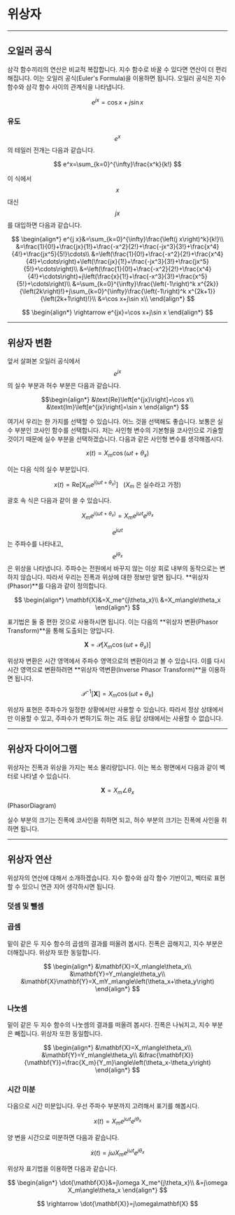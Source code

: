 # 위상자

---

## 오일러 공식

삼각 함수끼리의 연산은 비교적 복잡합니다. 지수 함수로 바꿀 수 있다면 연산이 더 편리해집니다. 이는 오일러 공식(Euler's Formula)을 이용하면 됩니다. 오일러 공식은 지수 함수와 삼각 함수 사이의 관계식을 나타냅니다.

$$
e^{jx}=\cos x+j\sin x
$$

### 유도

$$e^x$$의 테일러 전개는 다음과 같습니다.

$$
e^x=\sum_{k=0}^{\infty}\frac{x^k}{k!}
$$

이 식에서 $$x$$대신 $$jx$$를 대입하면 다음과 같습니다.

$$
\begin{align*}
		e^{j x}&=\sum_{k=0}^{\infty}\frac{\left(j x\right)^k}{k!}\\
		&=\frac{1}{0!}+\frac{jx}{1!}+\frac{-x^2}{2!}+\frac{-jx^3}{3!}+\frac{x^4}{4!}+\frac{jx^5}{5!}\cdots\\
		&=\left(\frac{1}{0!}+\frac{-x^2}{2!}+\frac{x^4}{4!}+\cdots\right)+\left(\frac{jx}{1!}+\frac{-jx^3}{3!}+\frac{jx^5}{5!}+\cdots\right)\\
		&=\left(\frac{1}{0!}+\frac{-x^2}{2!}+\frac{x^4}{4!}+\cdots\right)+j\left(\frac{x}{1!}+\frac{-x^3}{3!}+\frac{x^5}{5!}+\cdots\right)\\
		&=\sum_{k=0}^{\infty}\frac{\left(-1\right)^k x^{2k}}{\left(2k\right)!}+j\sum_{k=0}^{\infty}\frac{\left(-1\right)^k x^{2k+1}}{\left(2k+1\right)!}\\
		&=\cos x+j\sin x\\
	\end{align*}
 $$

 $$
 \begin{align*}
 \rightarrow e^{jx}=\cos x+j\sin x
 \end{align*}
 $$

---

## 위상자 변환


앞서 살펴본 오일러 공식에서 $$e^{jx}$$의 실수 부분과 허수 부분은 다음과 같습니다.

$$\begin{align*}
		&\text{Re}\left[e^{jx}\right]=\cos x\\
		&\text{Im}\left[e^{jx}\right]=\sin x
	\end{align*}
$$

여기서 우리는 한 가지를 선택할 수 있습니다. 어느 것을 선택해도 좋습니다. 보통은 실수 부분인 코사인 함수를 선택합니다. 저는 사인형 변수의 기본형을 코사인으로 기술할 것이기 때문에 실수 부분을 선택하겠습니다. 다음과 같은 사인형 변수를 생각해봅시다.

$$
x\left(t\right)=X_m\cos\left(\omega t+\theta_x\right)
$$

이는 다음 식의 실수 부분입니다.

$$
x\left(t\right)=\text{Re}\left[X_me^{j\left(\omega t+\theta_x\right)}\right]\ \ \ \text{(}X_m\text{ 은 실수라고 가정)}
$$

괄호 속 식은 다음과 같이 쓸 수 있습니다.

$$
X_me^{j\left(\omega t+\theta_x\right)}=X_me^{j\omega t}e^{j\theta_x}
$$

$$e^{j\omega t}$$는 주파수를 나타내고, $$e^{j\theta_x}$$은 위상을 나타냅니다. 주파수는 전원에서 바꾸지 않는 이상 회로 내부의 동작으로는 변하지 않습니다. 따라서 우리는 진폭과 위상에 대한 정보만 알면 됩니다. **위상자(Phasor)**를 다음과 같이 정의합니다.

$$
 \begin{align*}
\mathbf{X}&=X_me^{j\theta_x}\\
&=X_m\angle\theta_x
\end{align*}
$$

표기법은 둘 중 편한 것으로 사용하시면 됩니다. 이는 다음의 **위상자 변환(Phasor Transform)**을 통해 도출되는 양입니다.
 
$$
\mathbf{X}=\mathcal{P}\left[X_m\cos\left(\omega t+\theta_x\right)\right]
$$

위상자 변환은 시간 영역에서 주파수 영역으로의 변환이라고 볼 수 있습니다. 이를 다시 시간 영역으로 변환하려면 **위상자 역변환(Inverse Phasor Transform)**을 이용하면 됩니다.

$$
\mathcal{P}^{-1}\left[\mathbf{X}\right]=X_m\cos\left(\omega t+\theta_x\right)
$$

위상자 표현은 주파수가 일정한 상황에서만 사용할 수 있습니다. 따라서 정상 상태에서만 이용할 수 있고, 주파수가 변하기도 하는 과도 응답 상태에서는 사용할 수 없습니다.

---

## 위상자 다이어그램

위상자는 진폭과 위상을 가지는 복소 물리량입니다. 이는 복소 평면에서 다음과 같이 벡터로 나타낼 수 있습니다.

$$
\mathbf{X}=X_m\angle\theta_x
$$

(PhasorDiagram)

실수 부분의 크기는 진폭에 코사인을 취하면 되고, 허수 부분의 크기는 진폭에 사인을 취하면 됩니다.

---

## 위상자 연산

위상자의 연산에 대해서 소개하겠습니다. 지수 함수와 삼각 함수 기반이고, 벡터로 표현할 수 있으니 연관 지어 생각하시면 됩니다.

### 덧셈 및 뺄셈


### 곱셈

밑이 같은 두 지수 함수의 곱셈의 결과를 떠올려 봅시다. 진폭은 곱해지고, 지수 부분은 더해집니다. 위상자 또한 동일합니다.

$$
\begin{align*}
&\mathbf{X}=X_m\angle\theta_x\\
    &\mathbf{Y}=Y_m\angle\theta_y\\
    &\mathbf{X}\mathbf{Y}=X_mY_m\angle\left(\theta_x+\theta_y\right)
\end{align*}
$$

### 나눗셈

밑이 같은 두 지수 함수의 나눗셈의 결과를 떠올려 봅시다. 진폭은 나눠지고, 지수 부분은 빼집니다. 위상자 또한 동일합니다.

$$
\begin{align*}
&\mathbf{X}=X_m\angle\theta_x\\
    &\mathbf{Y}=Y_m\angle\theta_y\\
    &\frac{\mathbf{X}}{\mathbf{Y}}=\frac{X_m}{Y_m}\angle\left(\theta_x-\theta_y\right)
\end{align*}
$$

### 시간 미분

다음으로 시간 미분입니다. 우선 주파수 부분까지 고려해서 표기를 해봅시다.

$$
x\left(t\right)=X_me^{j\omega t}e^{j\theta_x}
$$

양 변을 시간으로 미분하면 다음과 같습니다.

$$
\dot{x}\left(t\right)=j\omega X_me^{j\omega t}e^{j\theta_x}
$$

위상자 표기법을 이용하면 다음과 같습니다.

$$
\begin{align*}
\dot{\mathbf{X}}&=j\omega X_me^{j\theta_x}\\
&=j\omega X_m\angle\theta_x
\end{align*}
$$

$$
\rightarrow \dot{\mathbf{X}}=j\omega\mathbf{X}
$$
